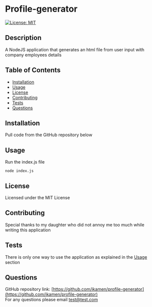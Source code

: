 # Profile-generator

[![License: MIT](https://img.shields.io/badge/License-MIT-yellow.svg)](https://opensource.org/licenses/MIT)
    
## Description
A NodeJS application that generates an html file from user input with company employees details
  
## Table of Contents
- [Installation](#installation)
- [Usage](#usage)
- [License](#license)
- [Contributing](#contributing)
- [Tests](#tests)
- [Questions](#questions)
    
  
## Installation
Pull code from the GitHub repository below

## Usage
Run the index.js file   
    
    node index.js

## License
Licensed under the MIT License
  
## Contributing
Special thanks to my daughter who did not annoy me too much while writing this application
  
## Tests
There is only one way to use the application as explained in the [Usage](#usage) section
  
## Questions
GitHub repository link: [https://github.com/ikamen/profile-generator](https://github.com/ikamen/profile-generator)    
For any questions please email [test@test.com](mailto:test@test.com)
